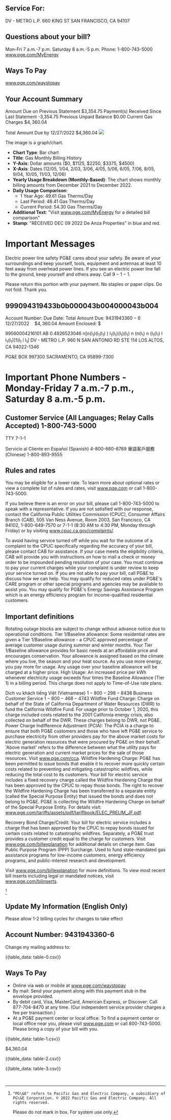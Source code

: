 ## Service For:

DV - METRO L.P.
660 KING ST
SAN FRANCISCO, CA 94107

## Questions about your bill?

Mon-Fri 7 a.m.-7 p.m.
Saturday 8 a.m.-5 p.m.
Phone: 1-800-743-5000
www.pge.com/MyEnergy

## Ways To Pay

www.pge.com/waystopay

## Your Account Summary

Amount Due on Previous Statement \$3,354.75
Payment(s) Received Since Last Statement -3,354.75
Previous Unpaid Balance $\$ 0.00$
Current Gas Charges $\$ 4,360.04$

Total Amount Due by 12/27/2022 \$4,360.04
![](images/img-0.jpeg)

The image is a graph/chart.

- **Chart Type**: Bar chart
- **Title**: Gas Monthly Billing History
- **Y-Axis**: Dollar amounts ($0, $1125, $2250, $3375, $4500)
- **X-Axis**: Dates (12/05, 1/04, 2/03, 3/06, 4/05, 5/06, 6/05, 7/06, 8/05, 9/04, 10/05, 11/03, 12/06)
- **Yearly Usage Breakdown (Monthly-Based)**: The chart shows monthly billing amounts from December 2021 to December 2022.
- **Daily Usage Comparison**:
  - 1 Year Ago: 49.61 Gas Therms/Day
  - Last Period: 48.41 Gas Therms/Day
  - Current Period: 54.30 Gas Therms/Day
- **Additional Text**: "Visit www.pge.com/MyEnergy for a detailed bill comparison"
- **Stamp**: "RECEIVED DEC 09 2022 De Anza Properties" in blue and red.

# Important Messages 

Electric power line safety PG\&E cares about your safety. Be aware of your surroundings and keep yourself, tools, equipment and antennas at least 10 feet away from overhead power lines. If you see an electric power line fall to the ground, keep yourself and others away. Call $9-1-1$.

Please return this portion with your payment. No staples or paper clips. Do not fold. Thank you.

## 999094319433b0b000043b004000043b004

Account Number: Due Date: Total Amount Due: $9431943360-6 \quad 12 / 27 / 2022 \quad \$ 4,360.04$
Amount Enclosed:
\$

99560004216101 AB 0.4926523046
$\mathrm{n}\left[\mathrm{n}\left(\mathrm{l}_{1}\right)\left(\mathrm{l}_{1}\left(\mathrm{l}_{1}\right)\right.$ ) $\left.\mathrm{l}_{1}\left(\mathrm{l}_{1}\right)\left(\mathrm{l}_{1}\right)\left(\mathrm{l}_{1}\right)\right.$ n $\left(\mathrm{n}\left(\mathrm{l}_{1}\right)\right.$ n $\left(\mathrm{l}_{1}\left(\mathrm{l}_{1}\right)\right.$ l $\left.\mathrm{l}_{1}\left(\mathrm{l}_{1}\right)\right] 1\left(\mathrm{l}_{1}\right.$ l $\left.\mathrm{l}_{1}\right]$
DV - METRO L.P.
960 N SAN ANTONIO RD STE 114
LOS ALTOS, CA 94022-1346

PG\&E
BOX 997300
SACRAMENTO, CA 95899-7300

# Important Phone Numbers - Monday-Friday 7 a.m.-7 p.m., Saturday 8 a.m.-5 p.m. 

## Customer Service (All Languages; Relay Calls Accepted) 1-800-743-5000

TTY 7-1-1

Servicio al Cliente en Español (Spanish) 4-800-660-6789
華語客戶服務 (Chinese)
1-800-893-9555

## Rules and rates

You may be eligible for a lower rate. To learn more about optional rates or view a complete list of rules and rates, visit www.pge.com or call 1-800-743-5000.

If you believe there is an error on your bill, please call 1-800-743-5000 to speak with a representative. If you are not satisfied with our response, contact the California Public Utilities Commission (CPUC), Consumer Affairs Branch (CAB), 505 Van Ness Avenue, Room 2003, San Francisco, CA 94102, 1-800-649-7570 or 7-1-1 (8:30 AM to 4:30 PM, Monday through Friday) or by visiting www.cpuc.ca.gov/complaints/.

To avoid having service turned off while you wait for the outcome of a complaint to the CPUC specifically regarding the accuracy of your bill, please contact CAB for assistance. If your case meets the eligibility criteria, CAB will provide you with instructions on how to mail a check or money order to be impounded pending resolution of your case. You must continue to pay your current charges while your complaint is under review to keep your service turned on.
If you are not able to pay your bill, call PG\&E to discuss how we can help. You may qualify for reduced rates under PG\&E's CARE program or other special programs and agencies may be available to assist you. You may qualify for PG\&E's Energy Savings Assistance Program which is an energy efficiency program for income-qualified residential customers.

## Important definitions

Rotating outage blocks are subject to change without advance notice due to operational conditions.
Tier 1/Baseline allowance: Some residential rates are given a Tier 1/Baseline allowance - a CPUC approved percentage of average customer usage during summer and winter months. Your Tier 1/Baseline allowance provides for basic needs at an affordable price and encourages conservation. Your allowance is assigned based on the climate where you live, the season and your heat source. As you use more energy, you pay more for usage. Any usage over your baseline allowance will be charged at a higher price.
High Usage: An increased price per kWh whenever electricity usage exceeds four times the Baseline Allowance (Tier 1) in a billing period. This charge does not apply to Time-of-Use rate plans.

Dich vu khách tiếng Việt (Vietnamese)
$1-800-298-8438$
Business Customer Service
$1-800-468-4743$
Wildfire Fund Charge: Charge on behalf of the State of California Department of Water Resources (DWR) to fund the California Wildfire Fund. For usage prior to October 1, 2020, this charge included costs related to the 2001 California energy crisis, also collected on behalf of the DWR. These charges belong to DWR, not PG\&E.
Power Charge Indifference Adjustment (PCIA): The PCIA is a charge to ensure that both PG\&E customers and those who have left PG\&E service to purchase electricity from other providers pay for the above market costs for electric generation resources that were procured by PG\&E on their behalf. 'Above market' refers to the difference between what the utility pays for electric generation and current market prices for the sale of those resources. Visit www.pge.com/cca.
Wildfire Hardening Charge: PG\&E has been permitted to issue bonds that enable it to recover more quickly certain costs related to preventing and mitigating catastrophic wildfires, while reducing the total cost to its customers. Your bill for electric service includes a fixed recovery charge called the Wildfire Hardening Charge that has been approved by the CPUC to repay those bonds. The right to recover the Wildfire Hardening Charge has been transferred to a separate entity (called the Special Purpose Entity) that issued the bonds and does not belong to PG\&E. PG\&E is collecting the Wildfire Hardening Charge on behalf of the Special Purpose Entity. For details visit: www.pge.com/tariffs/assets/pdf/tariflbook/ELEC_PRELIM_JF.pdf.

Recovery Bond Charge/Credit: Your bill for electric service includes a charge that has been approved by the CPUC to repay bonds issued for certain costs related to catastrophic wildfires. Separately, a PG\&E trust provides a customer credit equal to the charge for customers. Visit www.pge.com/billexplanation for additional details on charge item.
Gas Public Purpose Program (PPP) Surcharge. Used to fund state-mandated gas assistance programs for low-income customers, energy efficiency programs, and public-interest research and development.

Visit www.pge.com/billexplanation for more definitions. To view most recent bill inserts including legal or mandated notices, visit www.pge.com/bilinserts.

[^0]
## Update My Information (English Only)

Please allow 1-2 billing cycles for changes to take effect

## Account Number: 9431943360-6

Change my mailing address to: $\qquad$

{{table_data: table-0.csv}}

## Ways To Pay

- Online via web or mobile at www.pge.com/waystopay
- By mail: Send your payment along with this payment stub in the envelope provided.
- By debit card, Visa, MasterCard, American Express, or Discover: Call 877-704-8470 at any time. (Our independent service provider charges a fee per transaction.)
- At a PG\&E payment center or local office: To find a payment center or local office near you, please visit www.pge.com or call 800-743-5000. Please bring a copy of your bill with you.


[^0]:    "PG\&E" refers to Pacific Gas and Electric Company, a subsidiary of PG\&E Corporation. © 2022 Pacific Gas and Electric Company. All rights reserved.
    Please do not mark in box. For system use only.

{{table_data: table-1.csv}}

\$4,360.04

{{table_data: table-2.csv}}


{{table_data: table-3.csv}}

$\qquad$
